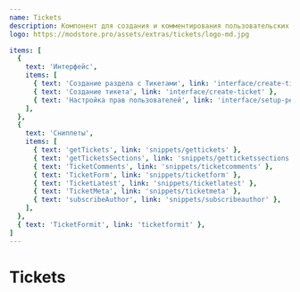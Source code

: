 ```yaml
---
name: Tickets
description: Компонент для создания и комментирования пользовательских страниц
logo: https://modstore.pro/assets/extras/tickets/logo-md.jpg

items: [
  {
    text: 'Интерфейс',
    items: [
      { text: 'Создание раздела с Тикетами', link: 'interface/create-ticket-section' },
      { text: 'Создание тикета', link: 'interface/create-ticket' },
      { text: 'Настройка прав пользователей', link: 'interface/setup-permissions' },
    ],
  },
  {
    text: 'Сниппеты',
    items: [
      { text: 'getTickets', link: 'snippets/gettickets' },
      { text: 'getTicketsSections', link: 'snippets/getticketssections' },
      { text: 'TicketComments', link: 'snippets/ticketcomments' },
      { text: 'TicketForm', link: 'snippets/ticketform' },
      { text: 'TicketLatest', link: 'snippets/ticketlatest' },
      { text: 'TicketMeta', link: 'snippets/ticketmeta' },
      { text: 'subscribeAuthor', link: 'snippets/subscribeauthor' },
    ],
  },
  { text: 'TicketFormit', link: 'ticketformit' },
]
---
```

# Tickets
